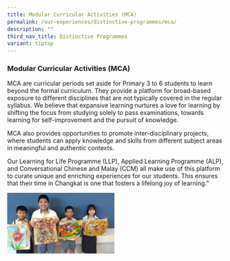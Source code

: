 ```yaml
---
title: Modular Curricular Activities (MCA)
permalink: /our-experiences/distinctive-programmes/mca/
description: ""
third_nav_title: Distinctive Programmes
variant: tiptap
---
```

<h3><strong>Modular Curricular Activities (MCA)</strong></h3>
<p>MCA are curricular periods set aside for Primary 3 to 6 students to learn
beyond the formal curriculum. They provide a platform for broad-based exposure
to different disciplines that are not typically covered in the regular
syllabus. We believe that expansive learning nurtures a love for learning
by shifting the focus from studying solely to pass examinations, towards
learning for self-improvement and the pursuit of knowledge.</p>
<p>MCA also provides opportunities to promote inter-disciplinary projects,
where students can apply knowledge and skills from different subject areas
in meaningful and authentic contexts.</p>
<p>Our Learning for Life Programme (LLP), Applied Learning Programme (ALP),
and Conversational Chinese and Malay (CCM) all make use of this platform
to curate unique and enriching experiences for our students. This ensures
that their time in Changkat is one that fosters a lifelong joy of learning.”</p>
<div class="isomer-image-wrapper">
<img style="width:49.5%" height="auto" width="100%" src="/images/OurExperiences/Distinctive%20Programmes/MCA/mca2.jpg">
</div>
<p>
<br>
</p>
<p>
<br>
</p>